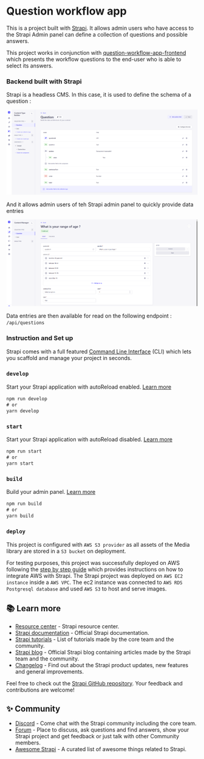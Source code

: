 # Question workflow app

This is a project built with [Strapi](https://docs.strapi.io/). It allows admin users who have access to the Strapi Admin panel can define a collection of questions and possible answers. 

This project works in conjunction with [question-workflow-app-frontend](https://github.com/lrasata/question-workflow-frontend-app) which presents the workflow questions to the end-user who is able to select its answers.


### Backend built with Strapi

Strapi is a headless CMS. In this case, it is used to define the schema of a question :

![strapi-question-schema](./docs/strapi-question-schema.png)

And it allows admin users of teh Strapi admin panel to quickly provide data entries

![strapi-question-entry](./docs/strapi-question-entry.png)

Data entries are then available for read on the following endpoint : `/api/questions`

### Instruction and Set up

Strapi comes with a full featured [Command Line Interface](https://docs.strapi.io/dev-docs/cli) (CLI) which lets you scaffold and manage your project in seconds.

### `develop`

Start your Strapi application with autoReload enabled. [Learn more](https://docs.strapi.io/dev-docs/cli#strapi-develop)

```
npm run develop
# or
yarn develop
```

### `start`

Start your Strapi application with autoReload disabled. [Learn more](https://docs.strapi.io/dev-docs/cli#strapi-start)

```
npm run start
# or
yarn start
```

### `build`

Build your admin panel. [Learn more](https://docs.strapi.io/dev-docs/cli#strapi-build)

```
npm run build
# or
yarn build
```

### `deploy`

This project is configured with `AWS S3 provider` as all assets of the Media library are stored in a `S3 bucket` on deployment.

For testing purposes, this project was successfully deployed on AWS following the [step by step guide](https://strapi.io/integrations/aws) which provides instructions on how to integrate AWS with Strapi.
The Strapi project was deployed on `AWS EC2 instance` inside a `AWS VPC`. The ec2 instance was connected to `AWS RDS Postgresql database`  and used `AWS S3` to host and serve images.


## 📚 Learn more

- [Resource center](https://strapi.io/resource-center) - Strapi resource center.
- [Strapi documentation](https://docs.strapi.io) - Official Strapi documentation.
- [Strapi tutorials](https://strapi.io/tutorials) - List of tutorials made by the core team and the community.
- [Strapi blog](https://strapi.io/blog) - Official Strapi blog containing articles made by the Strapi team and the community.
- [Changelog](https://strapi.io/changelog) - Find out about the Strapi product updates, new features and general improvements.

Feel free to check out the [Strapi GitHub repository](https://github.com/strapi/strapi). Your feedback and contributions are welcome!

## ✨ Community

- [Discord](https://discord.strapi.io) - Come chat with the Strapi community including the core team.
- [Forum](https://forum.strapi.io/) - Place to discuss, ask questions and find answers, show your Strapi project and get feedback or just talk with other Community members.
- [Awesome Strapi](https://github.com/strapi/awesome-strapi) - A curated list of awesome things related to Strapi.


